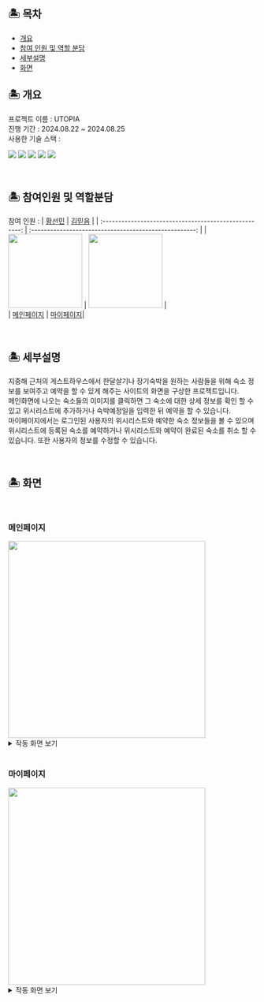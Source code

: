 ## 🏝 목차
  - [개요](#-개요)
  - [참여 인원 및 역할 분담](#-참여인원-및-역할분담)
  - [세부설명](#-세부설명)
  - [화면](#-화면)
##  🏝 개요 
프로젝트 이름 : UTOPIA<br>
진행 기간 : 2024.08.22 ~ 2024.08.25 <br>
사용한 기술 스택 : <div>
  <img src="https://img.shields.io/badge/html5-E34F26?style=for-the-badge&logo=html5&logoColor=white">
  <img src="https://img.shields.io/badge/css-1572B6?style=for-the-badge&logo=css3&logoColor=white">
  <img src="https://img.shields.io/badge/javascript-F7DF1E?style=for-the-badge&logo=javascript&logoColor=black">
  <img src="https://img.shields.io/badge/jquery-0769AD?style=for-the-badge&logo=jquery&logoColor=white">
  <img src="https://img.shields.io/badge/bootstrap-7952B3?style=for-the-badge&logo=bootstrap&logoColor=white">
</div>

<br>

## 🏝 참여인원 및 역할분담
참여 인원 : 
|  [황선민](https://github.com/sunmin-hwang) |  [김믿음](https://github.com/pleasebelieveme)  | 
| :----------------------------------------------------: | :----------------------------------------------------: |
| <img src ="https://avatars.githubusercontent.com/u/29170000?s=96&v=4" width="150" /> | <img src ="https://avatars.githubusercontent.com/u/146408987?s=96&v=4" width="150" /> |<br>
| [메인페이지](#메인페이지) | [마이페이지](#마이페이지)|

<br>

## 🏝 세부설명
지중해 근처의 게스트하우스에서 한달살기나 장기숙박을 원하는 사람들을 위해 숙소 정보를 보여주고 예약을 할 수 있게 해주는 사이트의 화면을 구상한 프로젝트입니다.<br>
메인화면에 나오는 숙소들의 이미지를 클릭하면 그 숙소에 대한 상세 정보를 확인 할 수 있고 위시리스트에 추가하거나 숙박예정일을 입력한 뒤 예약을 할 수 있습니다.<br>
마이페이지에서는 로그인된 사용자의 위시리스트와 예약한 숙소 정보들을 볼 수 있으며 위시리스트에 등록된 숙소를 예약하거나 위시리스트와 예약이 완료된 숙소를 취소 할 수 있습니다. 또한 사용자의 정보를 수정할 수 있습니다.

<br>

##  🏝 화면 
<br>

### 메인페이지

<img src="https://github.com/user-attachments/assets/dba153d9-2b3a-41c4-8db2-abb78078a60d" width="400"/>
<br>
<details>
<summary>작동 화면 보기</summary>
<img src="https://github.com/user-attachments/assets/710d696a-d8a3-4dc0-b565-7f2261f8e78a" width="600"/>
</details>
<br>

### 마이페이지
<img src="https://github.com/user-attachments/assets/73f1cd30-eafa-4191-8458-7af258e1bc62" width="400"/>
<br>
<details>
<summary>작동 화면 보기</summary>
<img src="https://github.com/user-attachments/assets/17307e47-01a1-40a4-8193-1dac660d041f" width="600"/>
</details>
